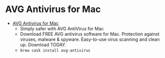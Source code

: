 # AVG Antivirus for Mac
- [AVG Antivirus for Mac](https://www.avg.com/us-en/avg-antivirus-for-mac)
  -  Simply safer with AVG AntiVirus for Mac
  - Download FREE AVG antivirus software for Mac. Protection against viruses, malware & spyware. Easy-to-use virus scanning and clean up. Download TODAY.
  - `brew cask install avg-antivirus`
